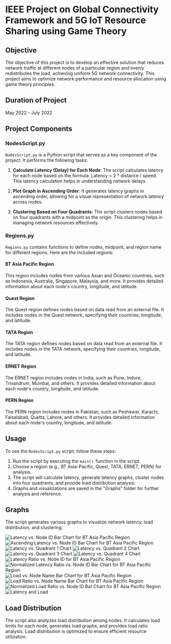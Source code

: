 # IEEE Project on Global Connectivity Framework and 5G IoT Resource Sharing using Game Theory

## Objective

The objective of this project is to develop an effective solution that reduces network traffic at different nodes of a particular region and evenly redistributes the load, achieving uniform 5G network connectivity. This project aims to optimize network performance and resource allocation using game theory principles.

## Duration of Project

May 2022 - July 2022

## Project Components

### NodesScript.py

`NodesScript.py` is a Python script that serves as a key component of the project. It performs the following tasks:

1. **Calculate Latency (Delay) for Each Node**: The script calculates latency for each node based on the formula: Latency = 2 \* distance / speed. This latency calculation helps in understanding network delays.

2. **Plot Graph in Ascending Order**: It generates latency graphs in ascending order, allowing for a visual representation of network latency across nodes.

3. **Clustering Based on Four Quadrants**: The script clusters nodes based on four quadrants with a midpoint as the origin. This clustering helps in managing network resources effectively.

### Regions.py

`Regions.py` contains functions to define nodes, midpoint, and region name for different regions. Here are the included regions:

#### BT Asia Pacific Region

This region includes nodes from various Asian and Oceanic countries, such as Indonesia, Australia, Singapore, Malaysia, and more. It provides detailed information about each node's country, longitude, and latitude.

#### Quest Region

The Quest region defines nodes based on data read from an external file. It includes nodes in the Quest network, specifying their countries, longitude, and latitude.

#### TATA Region

The TATA region defines nodes based on data read from an external file. It includes nodes in the TATA network, specifying their countries, longitude, and latitude.

#### ERNET Region

The ERNET region includes nodes in India, such as Pune, Indore, Trivandrum, Mumbai, and others. It provides detailed information about each node's country, longitude, and latitude.

#### PERN Region

The PERN region includes nodes in Pakistan, such as Peshawar, Karachi, Faisalabad, Quetta, Lahore, and others. It provides detailed information about each node's country, longitude, and latitude.

## Usage

To use the `NodesScript.py` script, follow these steps:

1. Run the script by executing the `main() `function in the script.
1. Choose a region (e.g., BT Asia-Pacific, Quest, TATA, ERNET, PERN) for analysis.
1. The script will calculate latency, generate latency graphs, cluster nodes into four quadrants, and provide load distribution analysis.
1. Graphs and visualizations are saved in the "Graphs" folder for further analysis and reference.

## Graphs

The script generates various graphs to visualize network latency, load distribution, and clustering:

![Latency vs. Node ID Bar Chart for BT Asia Pacific Region](Graphs/1_Latency_v_s_Node_ID_Bar_Chart_for_BT_Asia_Pacific_Region.png)
![Ascending Latency vs. Node ID Bar Chart for BT Asia Pacific Region](Graphs/2_Ascending_Latency_v_s_Node_ID_Bar_Chart_for_BT_Asia_Pacific_Region.png)
![Latency vs. Quadrant 1 Chart](Graphs/3_Latency_v_s_Quadrant_1_Chart.png)
![Latency vs. Quadrant 2 Chart](Graphs/4_Latency_v_s_Quadrant_2_Chart.png)
![Latency vs. Quadrant 3 Chart](Graphs/5_Latency_v_s_Quadrant_3_Chart.png)
![Latency vs. Quadrant 4 Chart](Graphs/6_Latency_v_s_Quadrant_4_Chart.png)
![Latency Ratio vs. Node ID for BT Asia Pacific Region](Graphs/7_Latency_Ratio_v_s_Node_ID_for_BT_Asia_Pacific_Region.png)
![Normalized Latency Ratio vs. Node ID Bar Chart for BT Asia Pacific Region](Graphs/8_Normalised_Latency_Ratio_v_s_Node_ID_Bar_Chart_for_BT_Asia_Pacific_Region.png)
![Load vs. Node Name Bar Chart for BT Asia Pacific Region](Graphs/9_Load_v_s_Node_Name_Bar_Chart_for_BT_Asia_Pacific_Region.png)
![Load Ratio vs. Node Name Bar Chart for BT Asia Pacific Region](Graphs/10_Load_Ratio_v_s_Node_Name_Bar_Chart_for_BT_Asia_Pacific_Region.png)
![Normalized Load Ratio vs. Node ID Bar Chart for BT Asia Pacific Region](Graphs/11_Normalised_Load_Ratio_v_s_Node_ID_Bar_Chart_for_BT_Asia_Pacific_Region.png)
![Latency and Load](Graphs/12_LatencyAndLoad.png)

## Load Distribution

The script also analyzes load distribution among nodes. It calculates load limits for each node, generates load graphs, and provides load ratio analysis. Load distribution is optimized to ensure efficient resource utilization.
